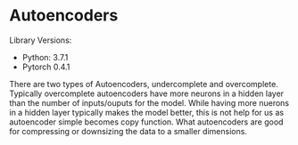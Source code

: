 # Autoencoders

Library Versions:
- Python: 3.7.1
- Pytorch 0.4.1


There are two types of Autoencoders, undercomplete and overcomplete. Typically overcomplete autoencoders have more neurons in a hidden layer than the number of inputs/ouputs for the model. While having more nuerons in a hidden layer typically makes the model better, this is not help for us as autoencoder simple becomes copy function. What autoencoders are good for compressing or downsizing the data to a smaller dimensions.
